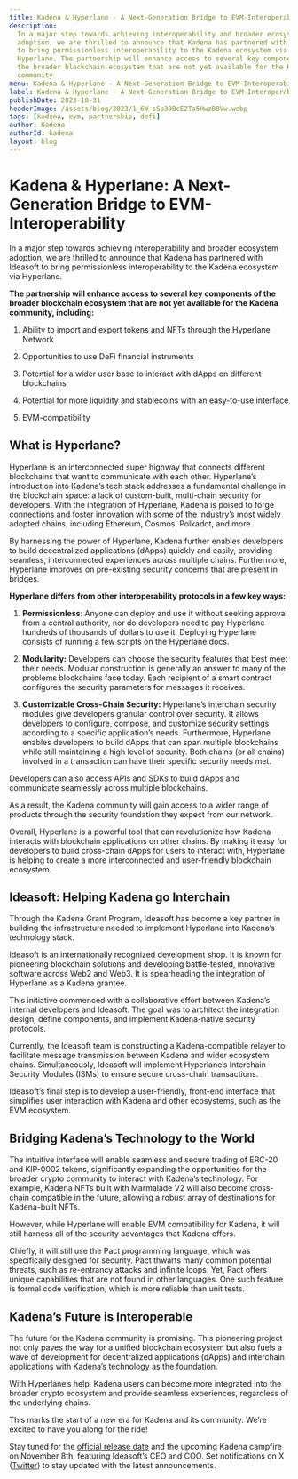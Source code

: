 ```yaml
---
title: Kadena & Hyperlane - A Next-Generation Bridge to EVM-Interoperability
description:
  In a major step towards achieving interoperability and broader ecosystem
  adoption, we are thrilled to announce that Kadena has partnered with Ideasoft
  to bring permissionless interoperability to the Kadena ecosystem via
  Hyperlane. The partnership will enhance access to several key components of
  the broader blockchain ecosystem that are not yet available for the Kadena
  community
menu: Kadena & Hyperlane - A Next-Generation Bridge to EVM-Interoperability
label: Kadena & Hyperlane - A Next-Generation Bridge to EVM-Interoperability
publishDate: 2023-10-31
headerImage: /assets/blog/2023/1_6W-sSp30BcE2Ta5HwzB8Vw.webp
tags: [kadena, evm, partnership, defi]
author: Kadena
authorId: kadena
layout: blog
---
```


# Kadena & Hyperlane: A Next-Generation Bridge to EVM-Interoperability

In a major step towards achieving interoperability and broader ecosystem
adoption, we are thrilled to announce that Kadena has partnered with Ideasoft to
bring permissionless interoperability to the Kadena ecosystem via Hyperlane.

**The partnership will enhance access to several key components of the broader
blockchain ecosystem that are not yet available for the Kadena community,
including:**

1. Ability to import and export tokens and NFTs through the Hyperlane Network

2. Opportunities to use DeFi financial instruments

3. Potential for a wider user base to interact with dApps on different
   blockchains

4. Potential for more liquidity and stablecoins with an easy-to-use interface

5. EVM-compatibility

## What is Hyperlane?

Hyperlane is an interconnected super highway that connects different blockchains
that want to communicate with each other. Hyperlane’s introduction into Kadena’s
tech stack addresses a fundamental challenge in the blockchain space: a lack of
custom-built, multi-chain security for developers. With the integration of
Hyperlane, Kadena is poised to forge connections and foster innovation with some
of the industry’s most widely adopted chains, including Ethereum, Cosmos,
Polkadot, and more.

By harnessing the power of Hyperlane, Kadena further enables developers to build
decentralized applications (dApps) quickly and easily, providing seamless,
interconnected experiences across multiple chains. Furthermore, Hyperlane
improves on pre-existing security concerns that are present in bridges.

**Hyperlane differs from other interoperability protocols in a few key ways:**

1.  **Permissionless**: Anyone can deploy and use it without seeking approval
    from a central authority, nor do developers need to pay Hyperlane hundreds
    of thousands of dollars to use it. Deploying Hyperlane consists of running a
    few scripts on the Hyperlane docs.

2.  **Modularity:** Developers can choose the security features that best meet
    their needs. Modular construction is generally an answer to many of the
    problems blockchains face today. Each recipient of a smart contract
    configures the security parameters for messages it receives.

3.  **Customizable Cross-Chain Security:** Hyperlane’s interchain security
    modules give developers granular control over security. It allows developers
    to configure, compose, and customize security settings according to a
    specific application’s needs. Furthermore, Hyperlane enables developers to
    build dApps that can span multiple blockchains while still maintaining a
    high level of security. Both chains (or all chains) involved in a
    transaction can have their specific security needs met.

Developers can also access APIs and SDKs to build dApps and communicate
seamlessly across multiple blockchains.

As a result, the Kadena community will gain access to a wider range of products
through the security foundation they expect from our network.

Overall, Hyperlane is a powerful tool that can revolutionize how Kadena
interacts with blockchain applications on other chains. By making it easy for
developers to build cross-chain dApps for users to interact with, Hyperlane is
helping to create a more interconnected and user-friendly blockchain ecosystem.

## Ideasoft: Helping Kadena go Interchain

Through the Kadena Grant Program, Ideasoft has become a key partner in building
the infrastructure needed to implement Hyperlane into Kadena’s technology stack.

Ideasoft is an internationally recognized development shop. It is known for
pioneering blockchain solutions and developing battle-tested, innovative
software across Web2 and Web3. It is spearheading the integration of Hyperlane
as a Kadena grantee.

This initiative commenced with a collaborative effort between Kadena’s internal
developers and Ideasoft. The goal was to architect the integration design,
define components, and implement Kadena-native security protocols.

Currently, the Ideasoft team is constructing a Kadena-compatible relayer to
facilitate message transmission between Kadena and wider ecosystem chains.
Simultaneously, Ideasoft will implement Hyperlane’s Interchain Security Modules
(ISMs) to ensure secure cross-chain transactions.

Ideasoft’s final step is to develop a user-friendly, front-end interface that
simplifies user interaction with Kadena and other ecosystems, such as the EVM
ecosystem.

## Bridging Kadena’s Technology to the World

The intuitive interface will enable seamless and secure trading of ERC-20 and
KIP-0002 tokens, significantly expanding the opportunities for the broader
crypto community to interact with Kadena’s technology. For example, Kadena NFTs
built with Marmalade V2 will also become cross-chain compatible in the future,
allowing a robust array of destinations for Kadena-built NFTs.

However, while Hyperlane will enable EVM compatibility for Kadena, it will still
harness all of the security advantages that Kadena offers.

Chiefly, it will still use the Pact programming language, which was specifically
designed for security. Pact thwarts many common potential threats, such as
re-entrancy attacks and infinite loops. Yet, Pact offers unique capabilities
that are not found in other languages. One such feature is formal code
verification, which is more reliable than unit tests.

## Kadena’s Future is Interoperable

The future for the Kadena community is promising. This pioneering project not
only paves the way for a unified blockchain ecosystem but also fuels a wave of
development for decentralized applications (dApps) and interchain applications
with Kadena’s technology as the foundation.

With Hyperlane’s help, Kadena users can become more integrated into the broader
crypto ecosystem and provide seamless experiences, regardless of the underlying
chains.

This marks the start of a new era for Kadena and its community. We’re excited to
have you along for the ride!

Stay tuned for the [official release date](https://twitter.com/kadena_io) and
the upcoming Kadena campfire on November 8th, featuring Ideasoft’s CEO and COO.
Set notifications on X ([Twitter](https://twitter.com/kadena_io)) to stay
updated with the latest announcements.
